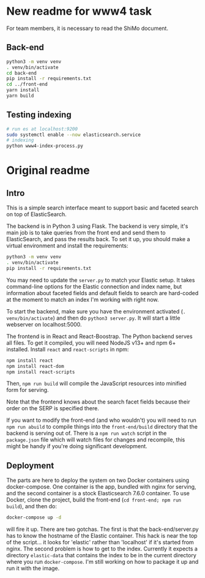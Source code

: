 
# New readme for www4 task

For team members, it is necessary to read the ShiMo document.

## Back-end

```sh
python3 -m venv venv
. venv/bin/activate
cd back-end
pip install -r requirements.txt
cd ../front-end
yarn install
yarn build
```

## Testing indexing
```sh
# run es at localhost:9200
sudo systemctl enable --now elasticsearch.service
# indexing
python www4-index-process.py
```

# Original readme

## Intro

This is a simple search interface meant to support basic and faceted search on top of ElasticSearch.

The backend is in Python 3 using Flask.  The backend is very simple, it's main job is to take queries from the front end and send them to ElasticSearch, and pass the results back.  To set it up, you should make a virtual environment and install the requirements:

```sh
python3 -m venv venv
. venv/bin/activate
pip install -r requirements.txt
```

You may need to update the `server.py` to match your Elastic setup.  It takes command-line options for the Elastic connection and index name, but information about faceted fields and default fields to search are hard-coded at the moment to match an index I'm working with right now.

To start the backend, make sure you have the environment activated (`. venv/bin/activate`) and then do `python3 server.py`.  It will start a little webserver on localhost:5000.

The frontend is in React and React-Boostrap.  The Python backend serves all files.  To get it compiled, you will need NodeJS v13+ and npm 6+ installed.  Install `react` and `react-scripts` in npm:

```sh
npm install react
npm install react-dom
npm install react-scripts
```

Then, `npm run build` will compile the JavaScript resources into minified form for serving.

Note that the frontend knows about the search facet fields because their order on the SERP is specified there.

If you want to modify the front-end (and who wouldn't) you will need to run `npm run abuild` to compile things into the `front-end/build` directory that the backend is serving out of.  There is a `npm run watch` script in the `package.json` file which will watch files for changes and recompile, this might be handy if you're doing significant development.

## Deployment

The parts are here to deploy the system on two Docker containers using docker-compose.  One container is the app, bundled with nginx for serving, and the second container is a stock Elasticsearch 7.6.0 container.  To use Docker, clone the project, build the front-end (`cd front-end; npm run build`), and then do:

```sh
docker-compose up -d
```

will fire it up.  There are two gotchas.  The first is that the back-end/server.py has to know the hostname of the Elastic container.  This hack is near the top of the script... it looks for 'elastic' rather than 'localhost' if it's started from nginx.  The second problem is how to get to the index.  Currently it expects a directory `elastic-data` that contains the index to be in the current directory where you run `docker-compose`.  I'm still working on how to package it up and run it with the image.
